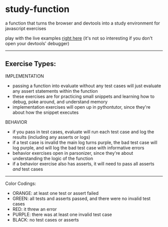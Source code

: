# study-function

a function that turns the browser and devtools into a study environment for javascript exercises

play with the live examples [right here](https://colevanderswands.github.io/study-function/) (it's not so interesting if you don't open your devtools' debugger)

---

## Exercise Types:

IMPLEMENTATION
* passing a function into evaluate without any test cases will just evaluate any assert statements within the function
* these exercises are for practicing small snippets and learning how to debug, poke around, and understand memory 
* implementation exercises will open up in pythontutor, since they're about how the snippet executes

BEHAVIOR
* if you pass in test cases, evaluate will run each test case and log the results (including any asserts or logs)
* if a test case is invalid the main log turns purple, the bad test case will log purple, and will log the bad test case with informative errors
* behavior exercises open in parsonizer, since they're about understanding the logic of the function
* if a behavior exercise also has asserts, it will need to pass all asserts _and_ test cases


---

Color Codings:
* ORANGE: at least one test or assert failed
* GREEN: all tests and asserts passed, and there were no invalid test cases
* RED: it threw an error
* PURPLE: there was at least one invalid test case
* BLACK: no test cases or asserts

